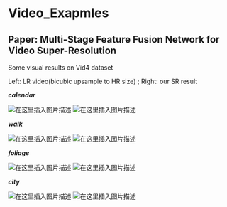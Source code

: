 # Video_Exapmles
## Paper: Multi-Stage Feature Fusion Network for Video Super-Resolution
Some visual results on Vid4 dataset

Left: LR video(bicubic upsample to HR size) ;  Right:  our SR result

***calendar***

![在这里插入图片描述](https://img-blog.csdnimg.cn/20200715104358668.gif) 
![在这里插入图片描述](https://img-blog.csdnimg.cn/20200715111300602.gif)

***walk***

![在这里插入图片描述](https://img-blog.csdnimg.cn/20200715112456891.gif)
![在这里插入图片描述](https://img-blog.csdnimg.cn/202007151128268.gif)

***foliage***

![在这里插入图片描述](https://img-blog.csdnimg.cn/2020071511341225.gif) 
![在这里插入图片描述](https://img-blog.csdnimg.cn/20200715114207192.gif)

***city***

![在这里插入图片描述](https://img-blog.csdnimg.cn/20200715112159408.gif)
![在这里插入图片描述](https://img-blog.csdnimg.cn/20200715112159478.gif)

